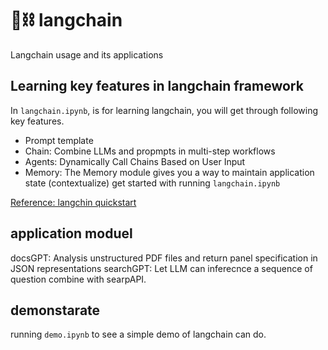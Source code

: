 # 🦜⛓️ langchain
Langchain usage and its applications


## Learning key features in langchain framework
In `langchain.ipynb`, is for learning langchain, you will get through following key features.
* Prompt template
* Chain: Combine LLMs and propmpts in multi-step workflows 
* Agents: Dynamically Call Chains Based on User Input
* Memory: The Memory module gives you a way to maintain application state (contextualize)
get started with running `langchain.ipynb`

[Reference: langchin quickstart](https://python.langchain.com/docs/get_started/quickstart)


## application moduel
docsGPT: Analysis unstructured PDF files and return panel specification in JSON representations
searchGPT: Let LLM can inferecnce a sequence of question combine with searpAPI.

## demonstarate 
running `demo.ipynb` to see a simple demo of langchain can do. 